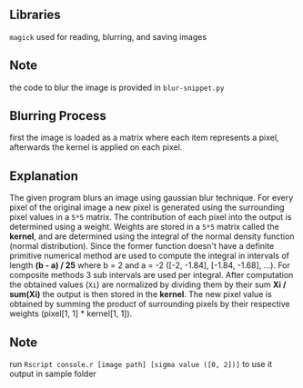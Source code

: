## Libraries
`magick` used for reading, blurring, and saving images

## Note
the code to blur the image is provided in `blur-snippet.py`

## Blurring Process
first the image is loaded as a matrix where each item represents a pixel, afterwards the kernel is applied 
on each pixel.

## Explanation
The given program blurs an image using gaussian blur technique.
For every pixel of the original image a new pixel is generated using the surrounding pixel values in a 
`5*5` matrix. The contribution of each pixel into the output is determined using a weight. Weights are 
stored in a `5*5` matrix called the __kernel__, and are determined using the integral of the 
normal density function (normal distribution). Since the former function doesn't have a definite primitive 
numerical method are used to compute the integral in intervals of length __(b - a) / 25__ where b = 2 
and a = -2 ([-2, -1.84], [-1.84, -1.68], ...). For composite methods 3 sub intervals are used per integral. 
After computation the obtained values (`Xi`) are normalized by dividing them by their sum 
__Xi / sum(Xi)__ the output is then stored in the __kernel__. The new pixel value is obtained by summing 
the product of surrounding pixels by their respective weights (pixel[1, 1] * kernel[1, 1]).

## Note
run `Rscript console.r [image path] [sigma value ([0, 2])]` to use it
output in sample folder
